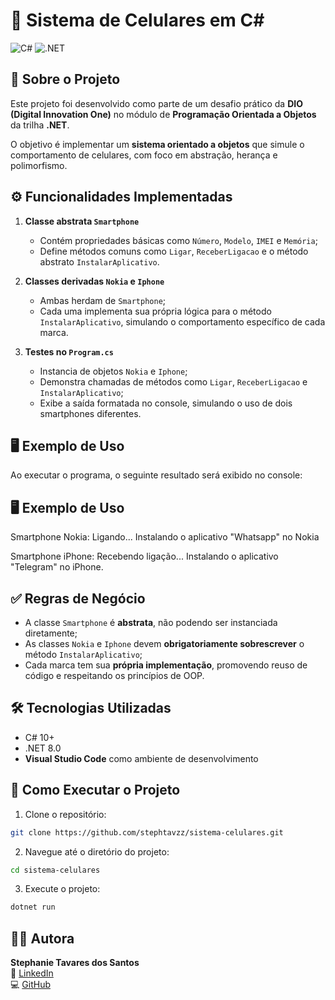 # 📱 Sistema de Celulares em C#

![C#](https://img.shields.io/badge/C%23-10.0%2B-purple)
![.NET](https://img.shields.io/badge/.NET-8.0-blue)

## 📌 Sobre o Projeto

Este projeto foi desenvolvido como parte de um desafio prático da **DIO (Digital Innovation One)** no módulo de **Programação Orientada a Objetos** da trilha **.NET**.  

O objetivo é implementar um **sistema orientado a objetos** que simule o comportamento de celulares, com foco em abstração, herança e polimorfismo.

## ⚙️ Funcionalidades Implementadas

1. **Classe abstrata `Smartphone`**
   - Contém propriedades básicas como `Número`, `Modelo`, `IMEI` e `Memória`;
   - Define métodos comuns como `Ligar`, `ReceberLigacao` e o método abstrato `InstalarAplicativo`.

2. **Classes derivadas `Nokia` e `Iphone`**
   - Ambas herdam de `Smartphone`;
   - Cada uma implementa sua própria lógica para o método `InstalarAplicativo`, simulando o comportamento específico de cada marca.

3. **Testes no `Program.cs`**
   - Instancia de objetos `Nokia` e `Iphone`;
   - Demonstra chamadas de métodos como `Ligar`, `ReceberLigacao` e `InstalarAplicativo`;
   - Exibe a saída formatada no console, simulando o uso de dois smartphones diferentes.

## 🖥️ Exemplo de Uso

Ao executar o programa, o seguinte resultado será exibido no console:


## 🖥️ Exemplo de Uso

Smartphone Nokia:
Ligando...
Instalando o aplicativo "Whatsapp" no Nokia

Smartphone iPhone:
Recebendo ligação...
Instalando o aplicativo "Telegram" no iPhone.


## ✅ Regras de Negócio

- A classe `Smartphone` é **abstrata**, não podendo ser instanciada diretamente;
- As classes `Nokia` e `Iphone` devem **obrigatoriamente sobrescrever** o método `InstalarAplicativo`;
- Cada marca tem sua **própria implementação**, promovendo reuso de código e respeitando os princípios de OOP.

## 🛠️ Tecnologias Utilizadas

- C# 10+
- .NET 8.0
- **Visual Studio Code** como ambiente de desenvolvimento

## 📂 Como Executar o Projeto

1. Clone o repositório:
```bash
git clone https://github.com/stephtavzz/sistema-celulares.git
```

2. Navegue até o diretório do projeto:
```bash
cd sistema-celulares
```

3. Execute o projeto:
```bash
dotnet run
```
## 👩‍💻 Autora

**Stephanie Tavares dos Santos**  
🔗 [LinkedIn](https://www.linkedin.com/in/stephanie-t-santos/)  
💻 [GitHub](https://github.com/stephtavzz)  
